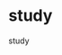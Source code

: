 # study
study

<!DOCTYPE html>
<html lang="ru">
   
 <head>
       
 <meta charset="utf-8">
       
 <title>Свойство background-image</title>
   
 </head>
    
<body>
        
<div class="block block1"></div>
        
<div class="block block2"></div>
       
 <div class="block block3"></div>
        
<div class="block block4"></div>
  
<script>
alert ("Я - Javascript");
</script>
  </body>

</html>
